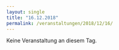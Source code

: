 ```yaml
---
layout: single
title: "16.12.2018"
permalink: /veranstaltungen/2018/12/16/
---
```


Keine Veranstaltung an diesem Tag.
